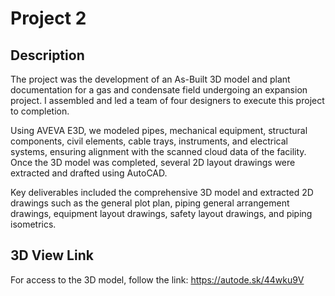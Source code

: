 # Project 2

## Description
The project was the development of an As-Built 3D model and plant documentation for a gas and condensate field undergoing an expansion project. I assembled and led a team of four designers to execute this project to completion.

Using AVEVA E3D, we modeled pipes, mechanical equipment, structural components, civil elements, cable trays, instruments, and electrical systems, ensuring alignment with the scanned cloud data of the facility. Once the 3D model was completed, several 2D layout drawings were extracted and drafted using AutoCAD.

Key deliverables included the comprehensive 3D model and extracted 2D drawings such as the general plot plan, piping general arrangement drawings, equipment layout drawings, safety layout drawings, and piping isometrics.

## 3D View Link
For access to the 3D model, follow the link: https://autode.sk/44wku9V
